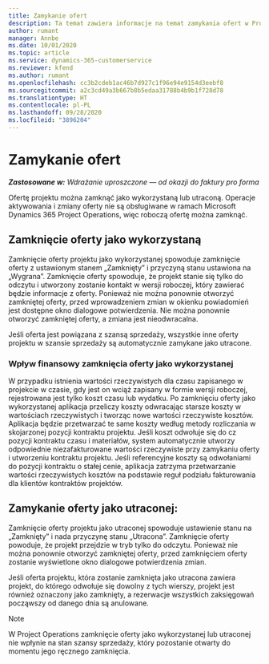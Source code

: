 ```yaml
---
title: Zamykanie ofert
description: Ta temat zawiera informacje na temat zamykania ofert w Project Operations.
author: rumant
manager: Annbe
ms.date: 10/01/2020
ms.topic: article
ms.service: dynamics-365-customerservice
ms.reviewer: kfend
ms.author: rumant
ms.openlocfilehash: cc3b2cdeb1ac46b7d927c1f96e94e9154d3eebf8
ms.sourcegitcommit: a2c3cd49a3b667b8b5edaa31788b4b9b1f728d78
ms.translationtype: HT
ms.contentlocale: pl-PL
ms.lasthandoff: 09/28/2020
ms.locfileid: "3896204"
---
```

# <a name="close-quotes"></a>Zamykanie ofert 

_**Zastosowane w:** Wdrażanie uproszczone — od okazji do faktury pro forma_

Ofertę projektu można zamknąć jako wykorzystaną lub utraconą. Operacje aktywowania i zmiany oferty nie są obsługiwane w ramach Microsoft Dynamics 365 Project Operations, więc roboczą ofertę można zamknąć.

## <a name="close-a-quote-as-won"></a>Zamknięcie oferty jako wykorzystaną

Zamknięcie oferty projektu jako wykorzystanej spowoduje zamknięcie oferty z ustawionym stanem „Zamknięty” i przyczyną stanu ustawiona na „Wygrana”. Zamknięcie oferty spowoduje, że projekt stanie się tylko do odczytu i utworzony zostanie kontakt w wersji roboczej, który zawierać będzie informacje z oferty. Ponieważ nie można ponownie otworzyć zamkniętej oferty, przed wprowadzeniem zmian w okienku powiadomień jest dostępne okno dialogowe potwierdzenia. Nie można ponownie otworzyć zamkniętej oferty, a zmiana jest nieodwracalna.

Jeśli oferta jest powiązana z szansą sprzedaży, wszystkie inne oferty projektu w szansie sprzedaży są automatycznie zamykane jako utracone.

### <a name="financial-impact-of-closing-a-quote-as-won"></a>Wpływ finansowy zamknięcia oferty jako wykorzystanej

W przypadku istnienia wartości rzeczywistych dla czasu zapisanego w projekcie w czasie, gdy jest on wciąż zapisany w formie wersji roboczej, rejestrowana jest tylko koszt czasu lub wydatku. Po zamknięciu oferty jako wykorzystanej aplikacja przeliczy koszty odwracając starsze koszty w wartościach rzeczywistych i tworząc nowe wartości rzeczywiste kosztów. Aplikacja będzie przetwarzać te same koszty według metody rozliczania w skojarzonej pozycji kontraktu projektu. Jeśli koszt odwołuje się do cz pozycji kontraktu czasu i materiałów, system automatycznie utworzy odpowiednie niezafakturowane wartości rzeczywiste przy zamykaniu oferty i utworzeniu kontraktu projektu. Jeśli referencyjne koszty są odwołaniami do pozycji kontraktu o stałej cenie, aplikacja zatrzyma przetwarzanie wartości rzeczywistych kosztów na podstawie reguł podziału fakturowania dla klientów kontraktów projektów.

## <a name="closing-a-quote-as-lost"></a>Zamykanie oferty jako utraconej:

Zamknięcie oferty projektu jako utraconej spowoduje ustawienie stanu na „Zamknięty” i nada przyczynę stanu „Utracona”. Zamknięcie oferty powoduje, że projekt przejdzie w tryb tylko do odczytu. Ponieważ nie można ponownie otworzyć zamkniętej oferty, przed zamknięciem oferty zostanie wyświetlone okno dialogowe potwierdzenia zmian.

Jeśli oferta projektu, która zostanie zamknięta jako utracona zawiera projekt, do którego odwołuje się dowolny z tych wierszy, projekt jest również oznaczony jako zamknięty, a rezerwacje wszystkich zaksięgowań począwszy od danego dnia są anulowane.

> [!NOTE]
> W Project Operations zamknięcie oferty jako wykorzystanej lub utraconej nie wpłynie na stan szansy sprzedaży, który pozostanie otwarty do momentu jego ręcznego zamknięcia.
